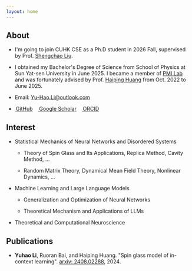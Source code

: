 ```yaml
---
layout: home
---
```


## About

- I'm going to join CUHK CSE as a Ph.D student in 2026 Fall, supervised by Prof. [Shengchao Liu](https://chao1224.github.io).

- I obtained my Bachelor's Degree of Science from School of Physics at Sun Yat-sen University in June 2025. I became a member of [PMI Lab](https://www.labxing.com/hphuang2018) and was fortunately advised by Prof. [Haiping Huang](https://spe.sysu.edu.cn/node/2338) from Oct. 2022 to June 2025.

- Email: [Yu-Hao.Li@outlook.com](mailto:Yu-Hao.Li@outlook.com)

- <i class="fa-brands fa-square-github"></i><a href="https://github.com/yu-hao-Li">&thinsp;GitHub</a> &ensp; <i class="fa-brands fa-google-scholar"></i><a href="https://scholar.google.com/citations?user=BdIoaMMAAAAJ">&thinsp;Google Scholar</a> &ensp; <i class="fa-brands fa-orcid"></i><a href="https://orcid.org/0009-0000-6592-5475">&thinsp;ORCID</a>

## Interest

- Statistical Mechanics of Neural Networks and Disordered Systems

  - Theory of Spin Glass and Its Applications, Replica Method, Cavity Method, ... 

  - Random Matrix Theory, Dynamical Mean Field Theory, Nonlinear Dynamics, ...

- Machine Learning and Large Language Models

  - Generalization and Optimization of Neural Networks

  - Theoretical Mechanism and Applications of LLMs

- Theoretical and Computational Neuroscience

## Publications

- **Yuhao Li**, Ruoran Bai, and Haiping Huang. "Spin glass model of in-context learning". [arxiv: 2408.02288](https://arxiv.org/abs/2408.02288), 2024.
